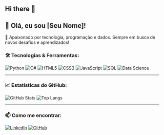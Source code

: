 ## Hi there 👋
## 👋 Olá, eu sou [Seu Nome]!

🚀 Apaixonado por tecnologia, programação e dados. Sempre em busca de novos desafios e aprendizados!

### 🛠️ Tecnologias & Ferramentas:

![Python](https://img.shields.io/badge/-Python-3776AB?style=for-the-badge&logo=python&logoColor=white)
![C#](https://img.shields.io/badge/-C%23-239120?style=for-the-badge&logo=csharp&logoColor=white)
![HTML5](https://img.shields.io/badge/-HTML5-E34F26?style=for-the-badge&logo=html5&logoColor=white)
![CSS3](https://img.shields.io/badge/-CSS3-1572B6?style=for-the-badge&logo=css3)
![JavaScript](https://img.shields.io/badge/-JavaScript-F7DF1E?style=for-the-badge&logo=javascript&logoColor=black)
![SQL](https://img.shields.io/badge/-SQL-4479A1?style=for-the-badge&logo=postgresql&logoColor=white)
![Data Science](https://img.shields.io/badge/-Data%20Science-ffca28?style=for-the-badge&logo=tableau&logoColor=white)

---

### 📈 Estatísticas do GitHub:

![GitHub Stats](https://github-readme-stats.vercel.app/api?username=Gustamormq&show_icons=true&theme=radical)
![Top Langs](https://github-readme-stats.vercel.app/api/top-langs/?username=Gustavormq&layout=compact&theme=radical)

---

### 📫 Como me encontrar:

[![LinkedIn](https://img.shields.io/badge/-LinkedIn-0077B5?style=for-the-badge&logo=linkedin&logoColor=white)](linkedin.com/in/gustavo-quirino-01a1331b3)
[![GitHub](https://img.shields.io/badge/-GitHub-181717?style=for-the-badge&logo=github&logoColor=white)](https://github.com/Gustavormq)
<!--
**Gustavormq/Gustavormq** is a ✨ _special_ ✨ repository because its `README.md` (this file) appears on your GitHub profile.

Here are some ideas to get you started:

- 🔭 I’m currently working on ...
- 🌱 I’m currently learning ...
- 👯 I’m looking to collaborate on ...
- 🤔 I’m looking for help with ...
- 💬 Ask me about ...
- 📫 How to reach me: ...
- 😄 Pronouns: ...
- ⚡ Fun fact: ...
-->

